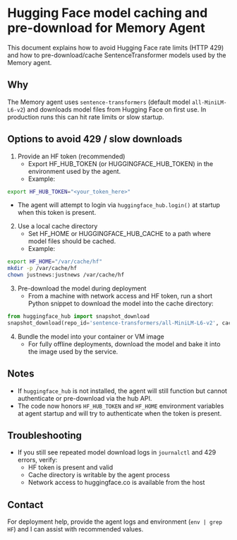 # Hugging Face model caching and pre-download for Memory Agent

This document explains how to avoid Hugging Face rate limits (HTTP 429) and how to pre-download/cache SentenceTransformer models used by the Memory agent.

Why
---
The Memory agent uses `sentence-transformers` (default model `all-MiniLM-L6-v2`) and downloads model files from Hugging Face on first use. In production runs this can hit rate limits or slow startup.

Options to avoid 429 / slow downloads
------------------------------------
1. Provide an HF token (recommended)
   - Export HF_HUB_TOKEN (or HUGGINGFACE_HUB_TOKEN) in the environment used by the agent.
   - Example:

```bash
export HF_HUB_TOKEN="<your_token_here>"
```

   - The agent will attempt to login via `huggingface_hub.login()` at startup when this token is present.

2. Use a local cache directory
   - Set HF_HOME or HUGGINGFACE_HUB_CACHE to a path where model files should be cached.
   - Example:

```bash
export HF_HOME="/var/cache/hf"
mkdir -p /var/cache/hf
chown justnews:justnews /var/cache/hf
```

3. Pre-download the model during deployment
   - From a machine with network access and HF token, run a short Python snippet to download the model into the cache directory:

```python
from huggingface_hub import snapshot_download
snapshot_download(repo_id='sentence-transformers/all-MiniLM-L6-v2', cache_dir='/var/cache/hf')
```

4. Bundle the model into your container or VM image
   - For fully offline deployments, download the model and bake it into the image used by the service.

Notes
-----
- If `huggingface_hub` is not installed, the agent will still function but cannot authenticate or pre-download via the hub API.
- The code now honors `HF_HUB_TOKEN` and `HF_HOME` environment variables at agent startup and will try to authenticate when the token is present.

Troubleshooting
---------------
- If you still see repeated model download logs in `journalctl` and 429 errors, verify:
  - HF token is present and valid
  - Cache directory is writable by the agent process
  - Network access to huggingface.co is available from the host

Contact
-------
For deployment help, provide the agent logs and environment (`env | grep HF`) and I can assist with recommended values.
